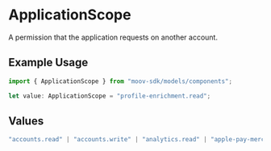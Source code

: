 # ApplicationScope

A permission that the application requests on another account.

## Example Usage

```typescript
import { ApplicationScope } from "moov-sdk/models/components";

let value: ApplicationScope = "profile-enrichment.read";
```

## Values

```typescript
"accounts.read" | "accounts.write" | "analytics.read" | "apple-pay-merchant.read" | "apple-pay-merchant.write" | "apple-pay.read" | "apple-pay.write" | "bank-accounts.read" | "bank-accounts.write" | "capabilities.read" | "capabilities.write" | "cards.read" | "cards.write" | "documents.read" | "documents.write" | "fed.read" | "files.read" | "files.write" | "issued-cards.read" | "issued-cards.write" | "issued-cards.read-secure" | "payment-methods.read" | "ping.read" | "profile-enrichment.read" | "profile.read" | "profile.write" | "profile.disconnect" | "representatives.read" | "representatives.write" | "transfers.read" | "transfers.write" | "wallets.read"
```